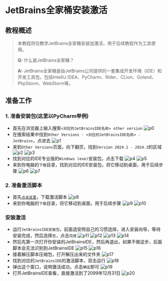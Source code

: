 # JetBrains全家桶安装激活

## 教程概述

> 本教程将仅教学JetBrains全家桶安装加激活，用于后续教程作为工具使用。
>
>**Q:** 什么是JetBrains全家桶？
>
>**A:** JetBrains全家桶是由JetBrains公司提供的一套集成开发环境（IDE）和开发工具包，包括IntelliJ IDEA、PyCharm、Rider、CLion、Goland、PhpStorm、WebStorm等。

## 准备工作

### 1. 准备安装包(这里以PyCharm举例)

- 首先在浏览器上输入搜索`<对应的JetBrainsIDE名称> other version`
![p0](../../img/foundation/p001/p0.png)
- 在搜索结果中找到`Other Versions - <对应的JetBrainsIDE名称> - JetBrains`，点进去
![p1](../../img/foundation/p001/p1.png)
- 来到`Other Versions`页面，向下翻页，找到`Version 2024.1 - 2024.3`的区域
![p2](../../img/foundation/p001/p2.png)
![p3](../../img/foundation/p001/p3.png)
- 找到对应的IDE专业版的`Windows (exe)`安装包，点击下载
![p4](../../img/foundation/p001/p4.png)
![p5](../../img/foundation/p001/p5.png)
- 来到你电脑的`下载`目录，找到对应的IDE安装包，将它移动到桌面，用于后续步骤
![p6](../../img/foundation/p001/p6.png)
![p7](../../img/foundation/p001/p7.png)

### 2. 准备激活脚本

- 首先[`点击这里`](https://enderg.lanzoum.com/i0aWN2ecyzle)，下载激活脚本
![p8](../../img/foundation/p001/p8.png)
- 来到你电脑的`下载`目录，将它移动到桌面，用于后续步骤
![p9](../../img/foundation/p001/p9.png)
![p10](../../img/foundation/p001/p10.png)

### 安装激活

- 运行`JetBrainsIDE安装包`，前面选安照自己的习惯选择，进入安装向导，等待安装完成，然后选择`否`，点击`完成`
![p11](../../img/foundation/p001/p11.png)
![p12](../../img/foundation/p001/p12.png)
![p13](../../img/foundation/p001/p13.png)
![p14](../../img/foundation/p001/p14.png)
- 然后先第一次打开你安装的JetBrainsIDE，然后再退出，如果不做这步，后面脚本会无法识别到JetBrainsIDE
![p15](../../img/foundation/p001/p15.png)
![p16](../../img/foundation/p001/p16.png)
- 接着解压脚本压缩包，打开解压出来的文件夹
![p17](../../img/foundation/p001/p17.png)
- 找到对应的`JetBrainsIDE`的激活脚本，双击运行
![p18](../../img/foundation/p001/p18.png)
- 弹出这个窗口，说明激活成功，点击`确定`即可
![p19](../../img/foundation/p001/p19.png)
- 打开JetBrainsIDE查看，直接激活到了2099年12月31日
![p20](../../img/foundation/p001/p20.png)